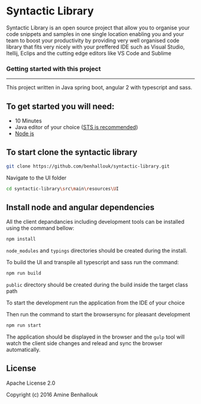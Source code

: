 # Syntactic Library
Syntactic Library is an open source project that allow you to organise your code snippets and samples in one single location enabling you and your team to boost your productivity by providing very well organised code library that fits very nicely with your preffered IDE such as Visual Studio, Itellij, Eclips and the cutting edge editors like VS Code and Sublime


### Getting started with this project
-------------

This project written in Java spring boot, angular 2 with typescript and sass.

To get started you will need:
-------------
- 10 Minutes
- Java editor of your choice ([STS is recommended])
-  [Node js]

To start clone the syntactic library
-------------
```sh
git clone https://github.com/benhallouk/syntactic-library.git 
```

Navigate to the UI folder
```sh
cd syntactic-library\src\main\resources\UI
```

Install node and angular dependencies
-------------

All the client depandancies including development tools can be installed using the command bellow:
```sh
npm install
```
`node_modules` and `typings` directories should be created during the install.

To build the UI and transpile all typescript and sass run the command:

```sh
npm run build
```
`public` directory should be created during the build inside the target class path

To start the development run the application from the IDE of your choice

Then run the command to start the browsersync for pleasant development

```sh
npm run start
```
The application should be displayed in the browser and the `gulp` tool will watch the client side changes and relead and sync the browser automatically.

License
----
Apache License 2.0

Copyright (c) 2016 Amine Benhallouk


[STS is recommended]: <https://spring.io/tools>
[Node js]: <https://nodejs.org/en/>
